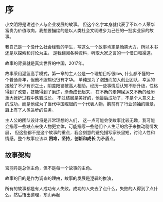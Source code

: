 # 序

小文明将是讲述个人与企业发展的故事。
但这个名字本身就代表了不以个人荣华富贵为价值取向，我想要描绘的是以人类社会文明进步为己任的一批实业家的故事。 

我自己是一个没什么社会经验的学生，写这么一个故事肯定是贻笑大方，所以本书还是以探索和讨论为主。
是我翻阅各种资料，听取大家之言的一个借口和渠道。 

故事的背景就是真实世界的中国，2017年。 

故事采用灌篮高手模式，第一章的主人公是一个理想目标很low, 什么都不懂的一个普通青年，但他不服输也很有才华。
单纯是为了泡妞而加入创业团队，幸运的接触了不少有识之士，阴差阳错被高人相助，经历一些事情后认知不断升级，性格得到了改变，技能得到了磨炼，渐渐成长起来，
在不断的走狗屎运又不断的经历重大挫折过程中跌宕成长。
不过结局是美好的，他最后成功了，不是个人意义上的成功，而是他成为了当代中国崛起的一个代表人物，胸前有了行业领袖的徽章，肩上有了人类进步的任务。 

主人公的团队设计将是非常理想的人们， 这一点可能会使故事比较无趣，我可能会描写一些缺点来使人物更立体，可能描写一些他们个人生活的岔子来推动剧情发展，
但这些都不是这个故事的重点，我会刻意的避免描写家长里短，讨论人性和情感。整个故事应该以 **困难，坚持，创新和成长** 为矛盾点。 


## 故事架构

宫羽丹是总体主角，但不是每一个故事的主角。

故事的目的是作为调查的理由，故事的发展是逻辑的推演， 

所有的故事都是有人成功有人失败，成功的人失去了点什么，失败的人得到了点什么。然后悟出道理，东山再起 